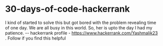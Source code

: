 # 30-days-of-code-hackerrank
I kind of started to solve this but got bored with the problem revealing time of one day. We are all busy in this world. So, her is upto the day I had my patience.
-- hackerrank profile - https://www.hackerrank.com/Yashmalik23 . Follow if you find this helpful
